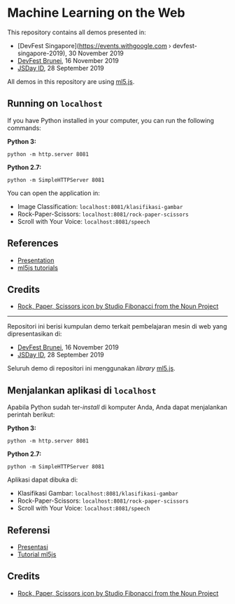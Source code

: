 # Machine Learning on the Web
This repository contains all demos presented in:
- [DevFest Singapore](https://events.withgoogle.com › devfest-singapore-2019), 30 November 2019
- [DevFest Brunei](https://www.brunei.events/brunei/event/devfest-brunei-2019-2/), 16 November 2019
- [JSDay ID](https://jsday.id), 28 September 2019

All demos in this repository are using [ml5.js](https://ml5js.org/).

## Running on `localhost`
If you have Python installed in your computer, you can run the following commands:

**Python 3:**
```
python -m http.server 8081
```

**Python 2.7:**
```
python -m SimpleHTTPServer 8081
```

You can open the application in:
- Image Classification: `localhost:8081/klasifikasi-gambar`
- Rock-Paper-Scissors: `localhost:8081/rock-paper-scissors`
- Scroll with Your Voice: `localhost:8081/speech`

## References
- [Presentation](https://speakerdeck.com/galuhsahid/machine-learning-on-the-web)
- [ml5js tutorials](https://ml5js.org/getting-started/running-examples/)

## Credits
- [Rock, Paper, Scissors icon by Studio Fibonacci from the Noun Project](https://thenounproject.com/StudioFibonacci/)

----
Repositori ini berisi kumpulan demo terkait pembelajaran mesin di web yang dipresentasikan di:
- [DevFest Brunei](https://www.brunei.events/brunei/event/devfest-brunei-2019-2/), 16 November 2019
- [JSDay ID](https://jsday.id), 28 September 2019

Seluruh demo di repositori ini menggunakan *library* [ml5.js](https://ml5js.org/).

## Menjalankan aplikasi di `localhost`
Apabila Python sudah ter-*install* di komputer Anda, Anda dapat menjalankan perintah berikut:

**Python 3:**
```
python -m http.server 8081
```

**Python 2.7:**
```
python -m SimpleHTTPServer 8081
```

Aplikasi dapat dibuka di:
- Klasifikasi Gambar: `localhost:8081/klasifikasi-gambar`
- Rock-Paper-Scissors: `localhost:8081/rock-paper-scissors`
- Scroll with Your Voice: `localhost:8081/speech`

## Referensi
- [Presentasi](https://speakerdeck.com/galuhsahid/machine-learning-on-the-web)
- [Tutorial ml5js](https://ml5js.org/getting-started/running-examples/)

## Credits
- [Rock, Paper, Scissors icon by Studio Fibonacci from the Noun Project](https://thenounproject.com/StudioFibonacci/)
